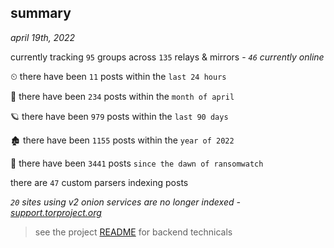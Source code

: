 
## summary
_april 19th, 2022_

currently tracking `95` groups across `135` relays & mirrors - _`46` currently online_

⏲ there have been `11` posts within the `last 24 hours`

🦈 there have been `234` posts within the `month of april`

🪐 there have been `979` posts within the `last 90 days`

🏚 there have been `1155` posts within the `year of 2022`

🦕 there have been `3441` posts `since the dawn of ransomwatch`

there are `47` custom parsers indexing posts

_`20` sites using v2 onion services are no longer indexed - [support.torproject.org](https://support.torproject.org/onionservices/v2-deprecation/)_

> see the project [README](https://github.com/thetanz/ransomwatch#ransomwatch--) for backend technicals
